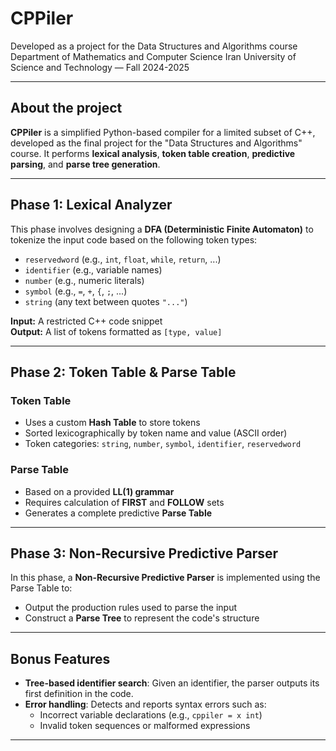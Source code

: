 # CPPiler
Developed as a project for the Data Structures and Algorithms course  
Department of Mathematics and Computer Science
Iran University of Science and Technology — Fall 2024-2025

---

## About the project
**CPPiler** is a simplified Python-based compiler for a limited subset of C++, developed as the final project for the "Data Structures and Algorithms" course. It performs **lexical analysis**, **token table creation**, **predictive parsing**, and **parse tree generation**.

---

## Phase 1: Lexical Analyzer

This phase involves designing a **DFA (Deterministic Finite Automaton)** to tokenize the input code based on the following token types:

- `reservedword` (e.g., `int`, `float`, `while`, `return`, ...)
- `identifier` (e.g., variable names)
- `number` (e.g., numeric literals)
- `symbol` (e.g., `=`, `+`, `{`, `;`, ...)
- `string` (any text between quotes `"..."`)

**Input:** A restricted C++ code snippet  
**Output:** A list of tokens formatted as `[type, value]`

---

## Phase 2: Token Table & Parse Table

### Token Table

- Uses a custom **Hash Table** to store tokens
- Sorted lexicographically by token name and value (ASCII order)
- Token categories: `string`, `number`, `symbol`, `identifier`, `reservedword`

### Parse Table

- Based on a provided **LL(1) grammar**
- Requires calculation of **FIRST** and **FOLLOW** sets
- Generates a complete predictive **Parse Table**

---

## Phase 3: Non-Recursive Predictive Parser

In this phase, a **Non-Recursive Predictive Parser** is implemented using the Parse Table to:

- Output the production rules used to parse the input
- Construct a **Parse Tree** to represent the code's structure

---

## Bonus Features

- **Tree-based identifier search**: Given an identifier, the parser outputs its first definition in the code.
- **Error handling**: Detects and reports syntax errors such as:
  - Incorrect variable declarations (e.g., `cppiler = x int`)
  - Invalid token sequences or malformed expressions

---
